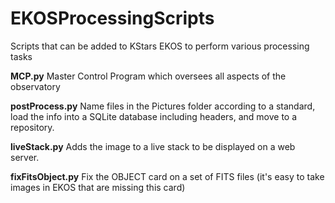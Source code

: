 # EKOSProcessingScripts
Scripts that can be added to KStars EKOS to perform various processing tasks

**MCP.py**
Master Control Program which oversees all aspects of the observatory

**postProcess.py**
Name files in the Pictures folder according to a standard, load the info into a SQLite database including headers, and move to a repository. 

**liveStack.py**
Adds the image to a live stack to be displayed on a web server.

**fixFitsObject.py**
Fix the OBJECT card on a set of FITS files (it's easy to take images in EKOS that are missing this card)

